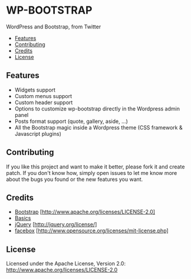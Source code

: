 WP-BOOTSTRAP
================================
WordPress and Bootstrap, from Twitter

* [Features](#Features "Features")
* [Contributing](#Contributing "Contributing")
* [Credits](#Credits "Credits")
* [License](#License "License")

## Features

* Widgets support
* Custom menus support
* Custom header support
* Options to customize wp-bootstrap directly in the Wordpress admin panel
* Posts format support (quote, gallery, aside, ...)
* All the Bootstrap magic inside a Wordpress theme (CSS framework & Javascript plugins)

## Contributing

If you like this project and want to make it better, please fork it and create patch. If you don't know how, simply open issues to let me know more about the bugs you found or the new features you want.

## Credits

* [Bootstrap](http://twitter.github.com/bootstrap/ "Bootstrap") [http://www.apache.org/licenses/LICENSE-2.0]
* [Basics](http://wp4design.com/ "Basics")
* [jQuery](http://jquery.com/ "jQuery") [http://jquery.org/license/]
* [facebox](http://defunkt.io/facebox/ "dotdotdot") [http://www.opensource.org/licenses/mit-license.php]

## License

Licensed under the Apache License, Version 2.0: http://www.apache.org/licenses/LICENSE-2.0